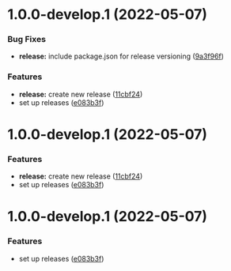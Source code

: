 # 1.0.0-develop.1 (2022-05-07)


### Bug Fixes

* **release:** include package.json for release versioning ([9a3f96f](https://github.com/sphericalkat/katbox/commit/9a3f96fb8b60203e34c29568f733f7d4b7275153))


### Features

* **release:** create new release ([11cbf24](https://github.com/sphericalkat/katbox/commit/11cbf24a8c68bf59a7a65447aecf7e339e722bf8))
* set up releases ([e083b3f](https://github.com/sphericalkat/katbox/commit/e083b3f8e185aae4543256c75da56bd867a67d1a))

# 1.0.0-develop.1 (2022-05-07)


### Features

* **release:** create new release ([11cbf24](https://github.com/sphericalkat/katbox/commit/11cbf24a8c68bf59a7a65447aecf7e339e722bf8))
* set up releases ([e083b3f](https://github.com/sphericalkat/katbox/commit/e083b3f8e185aae4543256c75da56bd867a67d1a))

# 1.0.0-develop.1 (2022-05-07)


### Features

* set up releases ([e083b3f](https://github.com/sphericalkat/katbox/commit/e083b3f8e185aae4543256c75da56bd867a67d1a))
